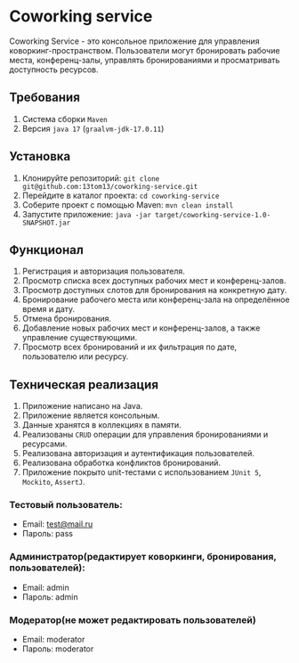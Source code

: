 # Coworking service

Coworking Service - это консольное приложение для управления коворкинг-пространством. 
Пользователи могут бронировать рабочие места, конференц-залы, управлять бронированиями и просматривать доступность ресурсов.

## Требования

1. Система сборки `Maven`
2. Версия `java 17` (`graalvm-jdk-17.0.11`)

## Установка

1. Клонируйте репозиторий: `git clone git@github.com:13tom13/coworking-service.git`
2. Перейдите в каталог проекта: `cd coworking-service`
3. Соберите проект с помощью Maven: `mvn clean install`
4. Запустите приложение: `java -jar target/coworking-service-1.0-SNAPSHOT.jar`

## Функционал

1. Регистрация и авторизация пользователя.
2. Просмотр списка всех доступных рабочих мест и конференц-залов.
3. Просмотр доступных слотов для бронирования на конкретную дату.
4. Бронирование рабочего места или конференц-зала на определённое время и дату.
5. Отмена бронирования.
6. Добавление новых рабочих мест и конференц-залов, а также управление существующими.
7. Просмотр всех бронирований и их фильтрация по дате, пользователю или ресурсу.

## Техническая реализация

1. Приложение написано на Java.
2. Приложение является консольным.
3. Данные хранятся в коллекциях в памяти.
4. Реализованы `CRUD` операции для управления бронированиями и ресурсами.
5. Реализована авторизация и аутентификация пользователей.
6. Реализована обработка конфликтов бронирований.
7. Приложение покрыто unit-тестами с использованием `JUnit 5`, `Mockito`, `AssertJ`.

### Тестовый пользователь:
- Email: test@mail.ru
- Пароль: pass

### Администратор(редактирует коворкинги, бронирования, пользователей):
- Email: admin
- Пароль: admin

### Модератор(не может редактировать пользователей)
- Email: moderator
- Пароль: moderator